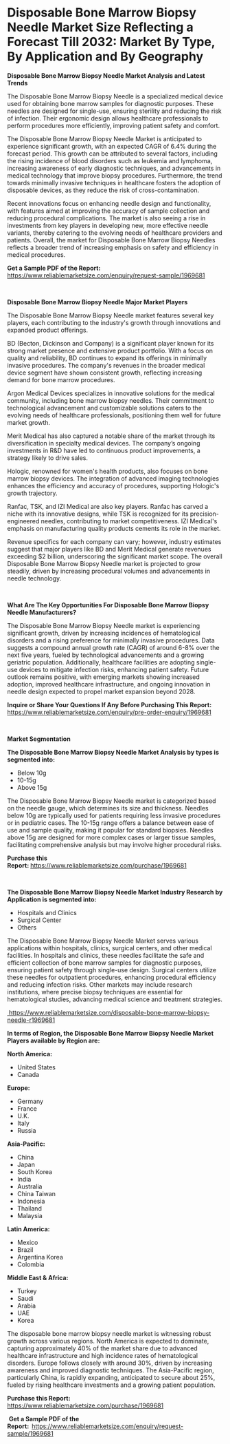 <p><h1>Disposable Bone Marrow Biopsy Needle Market Size Reflecting a Forecast Till 2032: Market By Type, By Application and By Geography</h1></p><p><strong>Disposable Bone Marrow Biopsy Needle Market Analysis and Latest Trends</strong></p>
<p><p>The Disposable Bone Marrow Biopsy Needle is a specialized medical device used for obtaining bone marrow samples for diagnostic purposes. These needles are designed for single-use, ensuring sterility and reducing the risk of infection. Their ergonomic design allows healthcare professionals to perform procedures more efficiently, improving patient safety and comfort.</p><p>The Disposable Bone Marrow Biopsy Needle Market is anticipated to experience significant growth, with an expected CAGR of 6.4% during the forecast period. This growth can be attributed to several factors, including the rising incidence of blood disorders such as leukemia and lymphoma, increasing awareness of early diagnostic techniques, and advancements in medical technology that improve biopsy procedures. Furthermore, the trend towards minimally invasive techniques in healthcare fosters the adoption of disposable devices, as they reduce the risk of cross-contamination.</p><p>Recent innovations focus on enhancing needle design and functionality, with features aimed at improving the accuracy of sample collection and reducing procedural complications. The market is also seeing a rise in investments from key players in developing new, more effective needle variants, thereby catering to the evolving needs of healthcare providers and patients. Overall, the market for Disposable Bone Marrow Biopsy Needles reflects a broader trend of increasing emphasis on safety and efficiency in medical procedures.</p></p>
<p><strong>Get a Sample PDF of the Report:&nbsp;</strong> <a href="https://www.reliablemarketsize.com/enquiry/request-sample/1969681?utm_campaign=2819&utm_medium=2&utm_source=Github&utm_content=ia&utm_term=16042025&utm_id=disposable-bone-marrow-biopsy-needle">https://www.reliablemarketsize.com/enquiry/request-sample/1969681</a></p>
<p>&nbsp;</p>
<p><strong>Disposable Bone Marrow Biopsy Needle Major Market Players</strong></p>
<p><p>The Disposable Bone Marrow Biopsy Needle market features several key players, each contributing to the industry's growth through innovations and expanded product offerings.</p><p>BD (Becton, Dickinson and Company) is a significant player known for its strong market presence and extensive product portfolio. With a focus on quality and reliability, BD continues to expand its offerings in minimally invasive procedures. The company's revenues in the broader medical device segment have shown consistent growth, reflecting increasing demand for bone marrow procedures.</p><p>Argon Medical Devices specializes in innovative solutions for the medical community, including bone marrow biopsy needles. Their commitment to technological advancement and customizable solutions caters to the evolving needs of healthcare professionals, positioning them well for future market growth.</p><p>Merit Medical has also captured a notable share of the market through its diversification in specialty medical devices. The company’s ongoing investments in R&D have led to continuous product improvements, a strategy likely to drive sales.</p><p>Hologic, renowned for women's health products, also focuses on bone marrow biopsy devices. The integration of advanced imaging technologies enhances the efficiency and accuracy of procedures, supporting Hologic's growth trajectory.</p><p>Ranfac, TSK, and IZI Medical are also key players. Ranfac has carved a niche with its innovative designs, while TSK is recognized for its precision-engineered needles, contributing to market competitiveness. IZI Medical's emphasis on manufacturing quality products cements its role in the market.</p><p>Revenue specifics for each company can vary; however, industry estimates suggest that major players like BD and Merit Medical generate revenues exceeding $2 billion, underscoring the significant market scope. The overall Disposable Bone Marrow Biopsy Needle market is projected to grow steadily, driven by increasing procedural volumes and advancements in needle technology.</p></p>
<p>&nbsp;</p>
<p><strong>What Are The Key Opportunities For Disposable Bone Marrow Biopsy Needle Manufacturers?</strong></p>
<p><p>The Disposable Bone Marrow Biopsy Needle market is experiencing significant growth, driven by increasing incidences of hematological disorders and a rising preference for minimally invasive procedures. Data suggests a compound annual growth rate (CAGR) of around 6-8% over the next five years, fueled by technological advancements and a growing geriatric population. Additionally, healthcare facilities are adopting single-use devices to mitigate infection risks, enhancing patient safety. Future outlook remains positive, with emerging markets showing increased adoption, improved healthcare infrastructure, and ongoing innovation in needle design expected to propel market expansion beyond 2028.</p></p>
<p><strong>Inquire or Share Your Questions If Any Before Purchasing This Report:</strong> <a href="https://www.reliablemarketsize.com/enquiry/pre-order-enquiry/1969681?utm_campaign=2819&utm_medium=2&utm_source=Github&utm_content=ia&utm_term=16042025&utm_id=disposable-bone-marrow-biopsy-needle">https://www.reliablemarketsize.com/enquiry/pre-order-enquiry/1969681</a></p>
<p>&nbsp;</p>
<p><strong>Market Segmentation</strong></p>
<p><strong>The Disposable Bone Marrow Biopsy Needle Market Analysis by types is segmented into:</strong></p>
<p><ul><li>Below 10g</li><li>10-15g</li><li>Above 15g</li></ul></p>
<p><p>The Disposable Bone Marrow Biopsy Needle market is categorized based on the needle gauge, which determines its size and thickness. Needles below 10g are typically used for patients requiring less invasive procedures or in pediatric cases. The 10-15g range offers a balance between ease of use and sample quality, making it popular for standard biopsies. Needles above 15g are designed for more complex cases or larger tissue samples, facilitating comprehensive analysis but may involve higher procedural risks.</p></p>
<p><strong>Purchase this Report:&nbsp;</strong><a href="https://www.reliablemarketsize.com/purchase/1969681?utm_campaign=2819&utm_medium=2&utm_source=Github&utm_content=ia&utm_term=16042025&utm_id=disposable-bone-marrow-biopsy-needle">https://www.reliablemarketsize.com/purchase/1969681</a></p>
<p>&nbsp;</p>
<p><strong>The Disposable Bone Marrow Biopsy Needle Market Industry Research by Application is segmented into:</strong></p>
<p><ul><li>Hospitals and Clinics</li><li>Surgical Center</li><li>Others</li></ul></p>
<p><p>The Disposable Bone Marrow Biopsy Needle Market serves various applications within hospitals, clinics, surgical centers, and other medical facilities. In hospitals and clinics, these needles facilitate the safe and efficient collection of bone marrow samples for diagnostic purposes, ensuring patient safety through single-use design. Surgical centers utilize these needles for outpatient procedures, enhancing procedural efficiency and reducing infection risks. Other markets may include research institutions, where precise biopsy techniques are essential for hematological studies, advancing medical science and treatment strategies.</p></p>
<p><a href="https://www.reliablemarketsize.com/disposable-bone-marrow-biopsy-needle-r1969681?utm_campaign=2819&utm_medium=2&utm_source=Github&utm_content=ia&utm_term=16042025&utm_id=disposable-bone-marrow-biopsy-needle">&nbsp;https://www.reliablemarketsize.com/disposable-bone-marrow-biopsy-needle-r1969681</a></p>
<p><strong>In terms of Region, the Disposable Bone Marrow Biopsy Needle Market Players available by Region are:</strong></p>
<p>
    <p> <strong> North America: </strong>
        <ul>
            <li>United States</li>
            <li>Canada</li>
        </ul>
        </p> 
    <p> <strong> Europe: </strong>
        <ul>
            <li>Germany</li>
            <li>France</li>
            <li>U.K.</li>
            <li>Italy</li>
            <li>Russia</li>
        </ul>
        </p> 
    <p> <strong> Asia-Pacific: </strong>
        <ul>
            <li>China</li>
            <li>Japan</li>
            <li>South Korea</li>
            <li>India</li>
            <li>Australia</li>
            <li>China Taiwan</li>
            <li>Indonesia</li>
            <li>Thailand</li>
            <li>Malaysia</li>
        </ul>
        </p> 
    <p> <strong> Latin America: </strong>
        <ul>
            <li>Mexico</li>
            <li>Brazil</li>
            <li>Argentina Korea</li>
            <li>Colombia</li>
        </ul>
        </p> 
    <p> <strong> Middle East & Africa: </strong>
        <ul>
            <li>Turkey</li>
            <li>Saudi</li>
            <li>Arabia</li>
            <li>UAE</li>
            <li>Korea</li>
        </ul>
    </p>
    </p>
<p><p>The disposable bone marrow biopsy needle market is witnessing robust growth across various regions. North America is expected to dominate, capturing approximately 40% of the market share due to advanced healthcare infrastructure and high incidence rates of hematological disorders. Europe follows closely with around 30%, driven by increasing awareness and improved diagnostic techniques. The Asia-Pacific region, particularly China, is rapidly expanding, anticipated to secure about 25%, fueled by rising healthcare investments and a growing patient population.</p></p>
<p><strong>Purchase this Report: </strong><a href="https://www.reliablemarketsize.com/purchase/1969681?utm_campaign=2819&utm_medium=2&utm_source=Github&utm_content=ia&utm_term=16042025&utm_id=disposable-bone-marrow-biopsy-needle">https://www.reliablemarketsize.com/purchase/1969681</a></p>
<p>&nbsp;<strong>Get a Sample PDF of the Report:&nbsp;&nbsp;</strong><a href="https://www.reliablemarketsize.com/enquiry/request-sample/1969681?utm_campaign=2819&utm_medium=2&utm_source=Github&utm_content=ia&utm_term=16042025&utm_id=disposable-bone-marrow-biopsy-needle">https://www.reliablemarketsize.com/enquiry/request-sample/1969681</a></p>
<p><strong></strong></p>
<p><p></p><p></p><p></p></p>